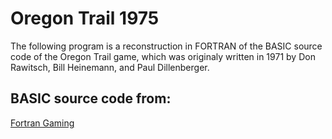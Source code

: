# Oregon Trail 1975

The following program is a reconstruction in FORTRAN of the BASIC source code
of the Oregon Trail game, which was originaly written in 1971 by Don Rawitsch, Bill Heinemann,
and Paul Dillenberger.

## BASIC source code from:
[Fortran Gaming](https://github.com/fortran-gaming/oregon-trail-1975-basic)
